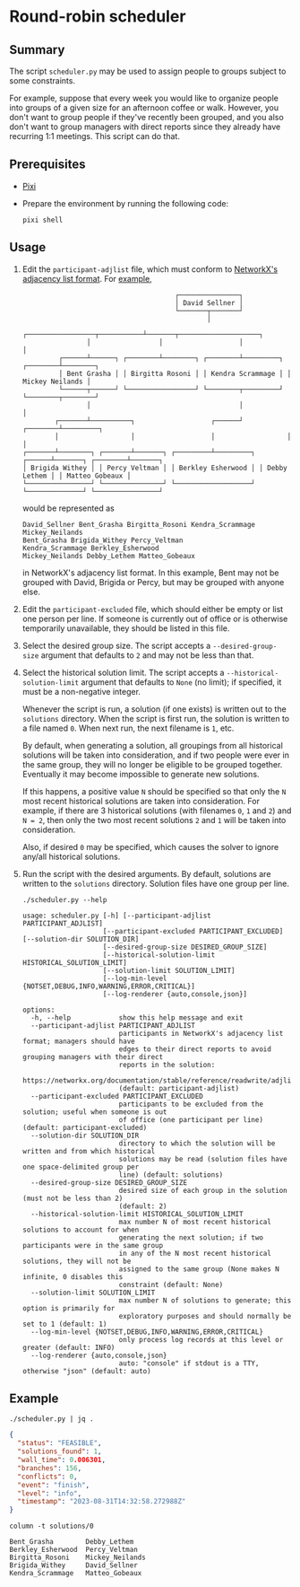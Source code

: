 <!-- vim: set ft=markdown : -->


# Round-robin scheduler

## Summary

The script `scheduler.py` may be used to assign people to groups subject to some constraints.

For example, suppose that every week you would like to organize people into groups of a given size
for an afternoon coffee or walk. However, you don't want to group people if they've recently been
grouped, and you also don't want to group managers with direct reports since they already have
recurring 1:1 meetings. This script can do that.

## Prerequisites

* [Pixi](https://pixi.sh)

* Prepare the environment by running the following code:

    ``` shell
    pixi shell
    ```

## Usage

1. Edit the `participant-adjlist` file, which must conform to [NetworkX's adjacency list
   format](https://networkx.org/documentation/stable/reference/readwrite/adjlist.html). For
   [example](https://cdn-cashy-static-assets.lucidchart.com/marketing/blog/2017Q1/7-types-organizational-structure/functional-org-structure-template.png),

    ```text
                                          ┌───────────────┐
                                          │ David Sellner │
                                          └───────┬───────┘
                                                  │
                    ┌─────────────────┬───────────┴───────┬────────────────────┐
                    │                 │                   │                    │
             ┌──────┴──────┐ ┌────────┴────────┐ ┌────────┴─────────┐ ┌────────┴────────┐
             │ Bent Grasha │ │ Birgitta Rosoni │ │ Kendra Scrammage │ │ Mickey Neilands │
             └──────┬──────┘ └─────────────────┘ └────────┬─────────┘ └────────┬────────┘
                    │                                     │                    │
            ┌───────┴──────────┐                   ┌──────┘           ┌────────┴─────────┐
            │                  │                   │                  │                  │
    ┌───────┴────────┐ ┌───────┴───────┐ ┌─────────┴─────────┐ ┌──────┴───────┐ ┌────────┴───────┐
    │ Brigida Withey │ │ Percy Veltman │ │ Berkley Esherwood │ │ Debby Lethem │ │ Matteo Gobeaux │
    └────────────────┘ └───────────────┘ └───────────────────┘ └──────────────┘ └────────────────┘
    ```

   would be represented as

    ```text
    David_Sellner Bent_Grasha Birgitta_Rosoni Kendra_Scrammage Mickey_Neilands
    Bent_Grasha Brigida_Withey Percy_Veltman
    Kendra_Scrammage Berkley_Esherwood
    Mickey_Neilands Debby_Lethem Matteo_Gobeaux
    ```

   in NetworkX's adjacency list format. In this example, Bent may not be grouped with David, Brigida
   or Percy, but may be grouped with anyone else.

1. Edit the `participant-excluded` file, which should either be empty or list one person per line.
   If someone is currently out of office or is otherwise temporarily unavailable, they should be
   listed in this file.

1. Select the desired group size. The script accepts a `--desired-group-size` argument that defaults
   to `2` and may not be less than that.

1. Select the historical solution limit. The script accepts a `--historical-solution-limit` argument
   that defaults to `None` (no limit); if specified, it must be a non-negative integer.

   Whenever the script is run, a solution (if one exists) is written out to the `solutions`
   directory. When the script is first run, the solution is written to a file named `0`. When next
   run, the next filename is `1`, etc.

   By default, when generating a solution, all groupings from all historical solutions will be
   taken into consideration, and if two people were ever in the same group, they will no longer be
   eligible to be grouped together. Eventually it may become impossible to generate new solutions.

   If this happens, a positive value `N` should be specified so that only the `N` most recent
   historical solutions are taken into consideration. For example, if there are 3 historical
   solutions (with filenames `0`, `1` and `2`) and `N = 2`, then only the two most recent solutions
   `2` and `1` will be taken into consideration.

   Also, if desired `0` may be specified, which causes the solver to ignore any/all historical
   solutions.

1. Run the script with the desired arguments. By default, solutions are written to the `solutions`
   directory. Solution files have one group per line.


    ```shell
    ./scheduler.py --help
    ```

    ```text
    usage: scheduler.py [-h] [--participant-adjlist PARTICIPANT_ADJLIST]
                        [--participant-excluded PARTICIPANT_EXCLUDED] [--solution-dir SOLUTION_DIR]
                        [--desired-group-size DESIRED_GROUP_SIZE]
                        [--historical-solution-limit HISTORICAL_SOLUTION_LIMIT]
                        [--solution-limit SOLUTION_LIMIT]
                        [--log-min-level {NOTSET,DEBUG,INFO,WARNING,ERROR,CRITICAL}]
                        [--log-renderer {auto,console,json}]

    options:
      -h, --help            show this help message and exit
      --participant-adjlist PARTICIPANT_ADJLIST
                            participants in NetworkX's adjacency list format; managers should have
                            edges to their direct reports to avoid grouping managers with their direct
                            reports in the solution:
                            https://networkx.org/documentation/stable/reference/readwrite/adjlist.html
                            (default: participant-adjlist)
      --participant-excluded PARTICIPANT_EXCLUDED
                            participants to be excluded from the solution; useful when someone is out
                            of office (one participant per line) (default: participant-excluded)
      --solution-dir SOLUTION_DIR
                            directory to which the solution will be written and from which historical
                            solutions may be read (solution files have one space-delimited group per
                            line) (default: solutions)
      --desired-group-size DESIRED_GROUP_SIZE
                            desired size of each group in the solution (must not be less than 2)
                            (default: 2)
      --historical-solution-limit HISTORICAL_SOLUTION_LIMIT
                            max number N of most recent historical solutions to account for when
                            generating the next solution; if two participants were in the same group
                            in any of the N most recent historical solutions, they will not be
                            assigned to the same group (None makes N infinite, 0 disables this
                            constraint (default: None)
      --solution-limit SOLUTION_LIMIT
                            max number N of solutions to generate; this option is primarily for
                            exploratory purposes and should normally be set to 1 (default: 1)
      --log-min-level {NOTSET,DEBUG,INFO,WARNING,ERROR,CRITICAL}
                            only process log records at this level or greater (default: INFO)
      --log-renderer {auto,console,json}
                            auto: "console" if stdout is a TTY, otherwise "json" (default: auto)
    ```

## Example

``` shell
./scheduler.py | jq .
```

``` json
{
  "status": "FEASIBLE",
  "solutions_found": 1,
  "wall_time": 0.006301,
  "branches": 156,
  "conflicts": 0,
  "event": "finish",
  "level": "info",
  "timestamp": "2023-08-31T14:32:58.272988Z"
}
```

``` shell
column -t solutions/0
```

``` text
Bent_Grasha        Debby_Lethem
Berkley_Esherwood  Percy_Veltman
Birgitta_Rosoni    Mickey_Neilands
Brigida_Withey     David_Sellner
Kendra_Scrammage   Matteo_Gobeaux
```
